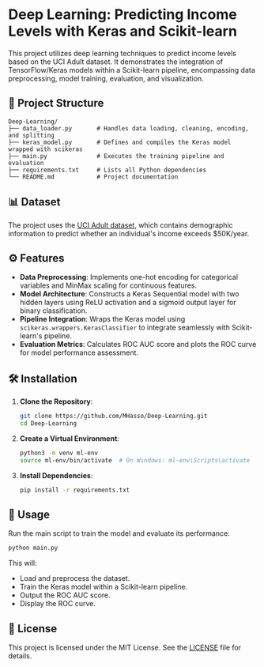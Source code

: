 # Deep Learning: Predicting Income Levels with Keras and Scikit-learn

This project utilizes deep learning techniques to predict income levels based on the UCI Adult dataset. It demonstrates the integration of TensorFlow/Keras models within a Scikit-learn pipeline, encompassing data preprocessing, model training, evaluation, and visualization.

## 📂 Project Structure

```
Deep-Learning/
├── data_loader.py       # Handles data loading, cleaning, encoding, and splitting
├── keras_model.py       # Defines and compiles the Keras model wrapped with scikeras
├── main.py              # Executes the training pipeline and evaluation
├── requirements.txt     # Lists all Python dependencies
└── README.md            # Project documentation
```

## 📊 Dataset

The project uses the [UCI Adult dataset](https://archive.ics.uci.edu/ml/datasets/adult), which contains demographic information to predict whether an individual's income exceeds $50K/year.

## ⚙️ Features

- **Data Preprocessing**: Implements one-hot encoding for categorical variables and MinMax scaling for continuous features.
- **Model Architecture**: Constructs a Keras Sequential model with two hidden layers using ReLU activation and a sigmoid output layer for binary classification.
- **Pipeline Integration**: Wraps the Keras model using `scikeras.wrappers.KerasClassifier` to integrate seamlessly with Scikit-learn's pipeline.
- **Evaluation Metrics**: Calculates ROC AUC score and plots the ROC curve for model performance assessment.

## 🛠️ Installation

1. **Clone the Repository**:

   ```bash
   git clone https://github.com/MHasso/Deep-Learning.git
   cd Deep-Learning
   ```

2. **Create a Virtual Environment**:

   ```bash
   python3 -m venv ml-env
   source ml-env/bin/activate  # On Windows: ml-env\Scripts\activate
   ```

3. **Install Dependencies**:

   ```bash
   pip install -r requirements.txt
   ```

## 🚀 Usage

Run the main script to train the model and evaluate its performance:

```bash
python main.py
```

This will:

- Load and preprocess the dataset.
- Train the Keras model within a Scikit-learn pipeline.
- Output the ROC AUC score.
- Display the ROC curve.

## 📄 License

This project is licensed under the MIT License. See the [LICENSE](LICENSE) file for details.
